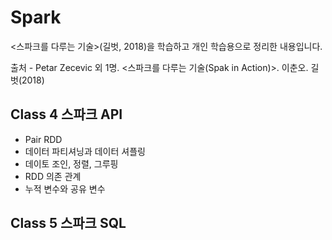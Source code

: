 # Spark

<스파크를 다루는 기술>(길벗, 2018)을 학습하고 개인 학습용으로 정리한 내용입니다.

출처 - Petar Zecevic 외 1명. <스파크를 다루는 기술(Spak in Action)>. 이춘오. 길벗(2018)

## Class 4 스파크 API

* Pair RDD
* 데이터 파티셔닝과 데이터 셔플링
* 데이토 조인, 정렬, 그루핑
* RDD 의존 관계
* 누적 변수와 공유 변수



## Class 5 스파크 SQL
